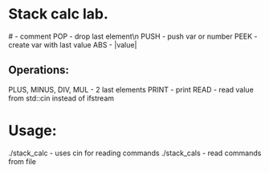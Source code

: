 # Stack calc lab.

\# - comment
POP - drop last element\n
PUSH <obj> - push var or number
PEEK - create var with last value
ABS - |value|
## Operations:
PLUS, MINUS, DIV, MUL - <op> 2 last elements
PRINT - print
READ - read value from std::cin instead of ifstream

# Usage:
./stack_calc - uses cin for reading commands
./stack_cals <filename> - read commands from file

